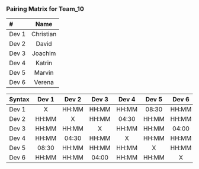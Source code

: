 ### Pairing Matrix for Team_10

| #                | Name       | 
| :---             |    :----:  |
| Dev 1            | Christian  |
| Dev 2            | David      |
| Dev 3            | Joachim    |
| Dev 4            | Katrin     |
| Dev 5            | Marvin     |
| Dev 6            | Verena     |

| Syntax      | Dev 1       | Dev 2       | Dev 3       | Dev 4       | Dev 5       | Dev 6      | 
| :---        |    :----:   |    :----:   |    :----:   |    :----:   |    :----:   |    :----:  | 
| Dev 1       | X           | HH:MM       | HH:MM       | HH:MM       | 08:30       | HH:MM      | 
| Dev 2       | HH:MM       | X           | HH:MM       | 04:30       | HH:MM       | HH:MM      |
| Dev 3       | HH:MM       | HH:MM       | X           | HH:MM       | HH:MM       | 04:00      | 
| Dev 4       | HH:MM       | 04:30       | HH:MM       | X           | HH:MM       | HH:MM      | 
| Dev 5       | 08:30       | HH:MM       | HH:MM       | HH:MM       | X           | HH:MM      | 
| Dev 6       | HH:MM       | HH:MM       | 04:00       | HH:MM       | HH:MM       | X          | 

